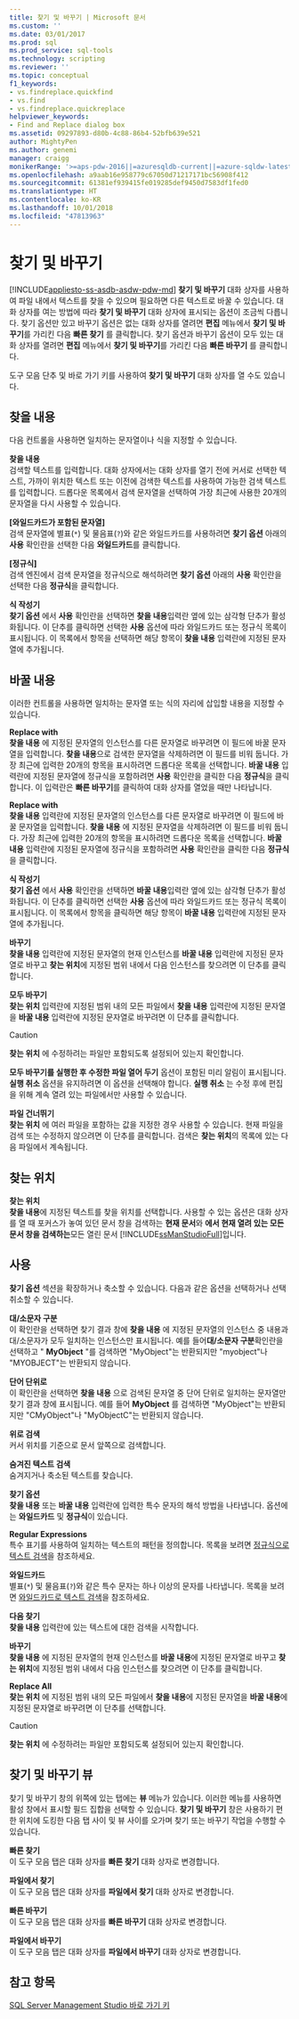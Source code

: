 ```yaml
---
title: 찾기 및 바꾸기 | Microsoft 문서
ms.custom: ''
ms.date: 03/01/2017
ms.prod: sql
ms.prod_service: sql-tools
ms.technology: scripting
ms.reviewer: ''
ms.topic: conceptual
f1_keywords:
- vs.findreplace.quickfind
- vs.find
- vs.findreplace.quickreplace
helpviewer_keywords:
- Find and Replace dialog box
ms.assetid: 09297893-d80b-4c88-86b4-52bfb639e521
author: MightyPen
ms.author: genemi
manager: craigg
monikerRange: '>=aps-pdw-2016||=azuresqldb-current||=azure-sqldw-latest||>=sql-server-2016||=sqlallproducts-allversions||>=sql-server-linux-2017||=azuresqldb-mi-current'
ms.openlocfilehash: a9aab16e958779c67050d71217171bc56908f412
ms.sourcegitcommit: 61381ef939415fe019285def9450d7583df1fed0
ms.translationtype: HT
ms.contentlocale: ko-KR
ms.lasthandoff: 10/01/2018
ms.locfileid: "47813963"
---
```

# <a name="find-and-replace"></a>찾기 및 바꾸기
[!INCLUDE[appliesto-ss-asdb-asdw-pdw-md](../../includes/appliesto-ss-asdb-asdw-pdw-md.md)]
  **찾기 및 바꾸기** 대화 상자를 사용하여 파일 내에서 텍스트를 찾을 수 있으며 필요하면 다른 텍스트로 바꿀 수 있습니다. 대화 상자를 여는 방법에 따라 **찾기 및 바꾸기** 대화 상자에 표시되는 옵션이 조금씩 다릅니다. 찾기 옵션만 있고 바꾸기 옵션은 없는 대화 상자를 열려면 **편집** 메뉴에서 **찾기 및 바꾸기**를 가리킨 다음 **빠른 찾기** 를 클릭합니다. 찾기 옵션과 바꾸기 옵션이 모두 있는 대화 상자를 열려면 **편집** 메뉴에서 **찾기 및 바꾸기**를 가리킨 다음 **빠른 바꾸기** 를 클릭합니다.  
  
 도구 모음 단추 및 바로 가기 키를 사용하여 **찾기 및 바꾸기** 대화 상자를 열 수도 있습니다.  
  
## <a name="find-what"></a>찾을 내용  
 다음 컨트롤을 사용하면 일치하는 문자열이나 식을 지정할 수 있습니다.  
  
 **찾을 내용**  
 검색할 텍스트를 입력합니다. 대화 상자에서는 대화 상자를 열기 전에 커서로 선택한 텍스트, 가까이 위치한 텍스트 또는 이전에 검색한 텍스트를 사용하여 가능한 검색 텍스트를 입력합니다. 드롭다운 목록에서 검색 문자열을 선택하여 가장 최근에 사용한 20개의 문자열을 다시 사용할 수 있습니다.  
  
 **[와일드카드가 포함된 문자열]**  
 검색 문자열에 별표(`*`) 및 물음표(`?`)와 같은 와일드카드를 사용하려면 **찾기 옵션** 아래의 **사용** 확인란을 선택한 다음 **와일드카드**를 클릭합니다.  
  
 **[정규식]**  
 검색 엔진에서 검색 문자열을 정규식으로 해석하려면 **찾기 옵션** 아래의 **사용** 확인란을 선택한 다음 **정규식**을 클릭합니다.  
  
 **식 작성기**  
 **찾기 옵션** 에서 **사용** 확인란을 선택하면 **찾을 내용**입력란 옆에 있는 삼각형 단추가 활성화됩니다. 이 단추를 클릭하면 선택한 **사용** 옵션에 따라 와일드카드 또는 정규식 목록이 표시됩니다. 이 목록에서 항목을 선택하면 해당 항목이 **찾을 내용** 입력란에 지정된 문자열에 추가됩니다.  
  
## <a name="replace-with"></a>바꿀 내용  
 이러한 컨트롤을 사용하면 일치하는 문자열 또는 식의 자리에 삽입할 내용을 지정할 수 있습니다.  
  
 **Replace with**  
 **찾을 내용** 에 지정된 문자열의 인스턴스를 다른 문자열로 바꾸려면 이 필드에 바꿀 문자열을 입력합니다. **찾을 내용**으로 검색한 문자열을 삭제하려면 이 필드를 비워 둡니다. 가장 최근에 입력한 20개의 항목을 표시하려면 드롭다운 목록을 선택합니다. **바꿀 내용** 입력란에 지정된 문자열에 정규식을 포함하려면 **사용** 확인란을 클릭한 다음 **정규식**을 클릭합니다. 이 입력란은 **빠른 바꾸기**를 클릭하여 대화 상자를 열었을 때만 나타납니다.  
  
 **Replace with**  
 **찾을 내용** 입력란에 지정된 문자열의 인스턴스를 다른 문자열로 바꾸려면 이 필드에 바꿀 문자열을 입력합니다. **찾을 내용** 에 지정된 문자열을 삭제하려면 이 필드를 비워 둡니다. 가장 최근에 입력한 20개의 항목을 표시하려면 드롭다운 목록을 선택합니다. **바꿀 내용** 입력란에 지정된 문자열에 정규식을 포함하려면 **사용** 확인란을 클릭한 다음 **정규식**을 클릭합니다.  
  
 **식 작성기**  
 **찾기 옵션** 에서 **사용** 확인란을 선택하면 **바꿀 내용**입력란 옆에 있는 삼각형 단추가 활성화됩니다. 이 단추를 클릭하면 선택한 **사용** 옵션에 따라 와일드카드 또는 정규식 목록이 표시됩니다. 이 목록에서 항목을 클릭하면 해당 항목이 **바꿀 내용** 입력란에 지정된 문자열에 추가됩니다.  
  
 **바꾸기**  
 **찾을 내용** 입력란에 지정된 문자열의 현재 인스턴스를 **바꿀 내용** 입력란에 지정된 문자열로 바꾸고 **찾는 위치**에 지정된 범위 내에서 다음 인스턴스를 찾으려면 이 단추를 클릭합니다.  
  
 **모두 바꾸기**  
 **찾는 위치** 입력란에 지정된 범위 내의 모든 파일에서 **찾을 내용** 입력란에 지정된 문자열을 **바꿀 내용** 입력란에 지정된 문자열로 바꾸려면 이 단추를 클릭합니다.  
  
> [!CAUTION]  
>  **찾는 위치** 에 수정하려는 파일만 포함되도록 설정되어 있는지 확인합니다.  
  
 **모두 바꾸기를 실행한 후 수정한 파일 열어 두기** 옵션이 포함된 미리 알림이 표시됩니다. **실행 취소** 옵션을 유지하려면 이 옵션을 선택해야 합니다. **실행 취소** 는 수정 후에 편집을 위해 계속 열려 있는 파일에서만 사용할 수 있습니다.  
  
 **파일 건너뛰기**  
 **찾는 위치** 에 여러 파일을 포함하는 값을 지정한 경우 사용할 수 있습니다. 현재 파일을 검색 또는 수정하지 않으려면 이 단추를 클릭합니다. 검색은 **찾는 위치**의 목록에 있는 다음 파일에서 계속됩니다.  
  
## <a name="look-in"></a>찾는 위치  
 **찾는 위치**  
 **찾을 내용**에 지정된 텍스트를 찾을 위치를 선택합니다. 사용할 수 있는 옵션은 대화 상자를 열 때 포커스가 놓여 있던 문서 창을 검색하는 **현재 문서**와 **에서 현재 열려 있는 모든 문서 창을 검색하는**모든 열린 문서 [!INCLUDE[ssManStudioFull](../../includes/ssmanstudiofull-md.md)]입니다.  
  
## <a name="find-options"></a>사용  
 **찾기 옵션** 섹션을 확장하거나 축소할 수 있습니다. 다음과 같은 옵션을 선택하거나 선택 취소할 수 있습니다.  
  
 **대/소문자 구분**  
 이 확인란을 선택하면 찾기 결과 창에 **찾을 내용** 에 지정된 문자열의 인스턴스 중 내용과 대/소문자가 모두 일치하는 인스턴스만 표시됩니다. 예를 들어**대/소문자 구분**확인란을 선택하고 " **MyObject** "를 검색하면 "MyObject"는 반환되지만 "myobject"나 "MYOBJECT"는 반환되지 않습니다.  
  
 **단어 단위로**  
 이 확인란을 선택하면 **찾을 내용** 으로 검색된 문자열 중 단어 단위로 일치하는 문자열만 찾기 결과 창에 표시됩니다. 예를 들어 **MyObject** 를 검색하면 "MyObject"는 반환되지만 "CMyObject"나 "MyObjectC"는 반환되지 않습니다.  
  
 **위로 검색**  
 커서 위치를 기준으로 문서 앞쪽으로 검색합니다.  
  
 **숨겨진 텍스트 검색**  
 숨겨지거나 축소된 텍스트를 찾습니다.  
  
 **찾기 옵션**  
 **찾을 내용** 또는 **바꿀 내용** 입력란에 입력한 특수 문자의 해석 방법을 나타냅니다. 옵션에는 **와일드카드** 및 **정규식**이 있습니다.  
  
 **Regular Expressions**  
 특수 표기를 사용하여 일치하는 텍스트의 패턴을 정의합니다. 목록을 보려면 [정규식으로 텍스트 검색](../../relational-databases/scripting/search-text-with-regular-expressions.md)을 참조하세요.  
  
 **와일드카드**  
 별표(`*`) 및 물음표(`?`)와 같은 특수 문자는 하나 이상의 문자를 나타냅니다. 목록을 보려면 [와일드카드로 텍스트 검색](../../relational-databases/scripting/search-text-with-wildcards.md)을 참조하세요.  
  
 **다음 찾기**  
 **찾을 내용** 입력란에 있는 텍스트에 대한 검색을 시작합니다.  
  
 **바꾸기**  
 **찾을 내용** 에 지정된 문자열의 현재 인스턴스를 **바꿀 내용**에 지정된 문자열로 바꾸고 **찾는 위치**에 지정된 범위 내에서 다음 인스턴스를 찾으려면 이 단추를 클릭합니다.  
  
 **Replace All**  
 **찾는 위치** 에 지정된 범위 내의 모든 파일에서 **찾을 내용**에 지정된 문자열을 **바꿀 내용**에 지정된 문자열로 바꾸려면 이 단추를 선택합니다.  
  
> [!CAUTION]  
>  **찾는 위치** 에 수정하려는 파일만 포함되도록 설정되어 있는지 확인합니다.  
  
## <a name="find-and-replace-views"></a>찾기 및 바꾸기 뷰  
 찾기 및 바꾸기 창의 위쪽에 있는 탭에는 **뷰** 메뉴가 있습니다. 이러한 메뉴를 사용하면 활성 창에서 표시할 필드 집합을 선택할 수 있습니다. **찾기 및 바꾸기** 창은 사용하기 편한 위치에 도킹한 다음 탭 사이 및 뷰 사이를 오가며 찾기 또는 바꾸기 작업을 수행할 수 있습니다.  
  
 **빠른 찾기**  
 이 도구 모음 탭은 대화 상자를 **빠른 찾기** 대화 상자로 변경합니다.  
  
 **파일에서 찾기**  
 이 도구 모음 탭은 대화 상자를 **파일에서 찾기** 대화 상자로 변경합니다.  
  
 **빠른 바꾸기**  
 이 도구 모음 탭은 대화 상자를 **빠른 바꾸기** 대화 상자로 변경합니다.  
  
 **파일에서 바꾸기**  
 이 도구 모음 탭은 대화 상자를 **파일에서 바꾸기** 대화 상자로 변경합니다.  
  
## <a name="see-also"></a>참고 항목  
 [SQL Server Management Studio 바로 가기 키](../../tools/sql-server-management-studio/sql-server-management-studio-keyboard-shortcuts.md)  
  
  

